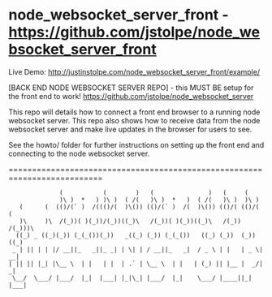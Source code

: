 # node_websocket_server_front - https://github.com/jstolpe/node_websocket_server_front

Live Demo: http://justinstolpe.com/node_websocket_server_front/example/

[BACK END NODE WEBSOCKET SERVER REPO] - this MUST BE setup for the front end to work!
https://github.com/jstolpe/node_websocket_server

This repo will details how to connect a front end browser to a running node 
websocket server. This repo also shows how to receive data from the node
websocket server and make live updates in the browser for users to see.

See the howto/ folder for further instructions on setting up the front end
and connecting to the node websocket server.

==========================================================================
    
                  (           (        )   (               )   (     (         
                  )\ )  *   ) )\ )  ( /(   )\ )  *   )  ( /(   )\ )  )\ )      
       (      (  (()/(` )  /((()/(  )\()) (()/(` )  /(  )\()) (()/( (()/( (    
       )\     )\  /(_))( )(_))/(_))((_)\   /(_))( )(_))((_)\   /(_)) /(_)))\   
      ((_) _ ((_)(_)) (_(_())(_))   _((_) (_)) (_(_())   ((_) (_))  (_)) ((_)  
     _ | || | | |/ __||_   _||_ _| | \| | / __||_   _|  / _ \ | |   | _ \| __| 
    | || || |_| |\__ \  | |   | |  | .` | \__ \  | |   | (_) || |__ |  _/| _|  
     \__/  \___/ |___/  |_|  |___| |_|\_| |___/  |_|    \___/ |____||_|  |___|
